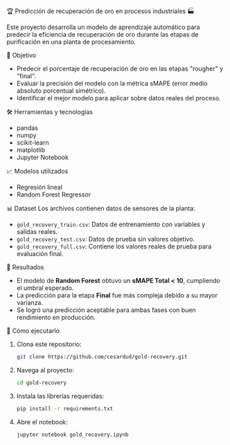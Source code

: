 🏆 Predicción de recuperación de oro en procesos industriales 🏭

Este proyecto desarrolla un modelo de aprendizaje automático para predecir la eficiencia de recuperación de oro durante las etapas de purificación en una planta de procesamiento.

🎯 Objetivo
- Predecir el porcentaje de recuperación de oro en las etapas "rougher" y "final".
- Evaluar la precisión del modelo con la métrica sMAPE (error medio absoluto porcentual simétrico).
- Identificar el mejor modelo para aplicar sobre datos reales del proceso.

🛠️ Herramientas y tecnologías
- pandas
- numpy
- scikit-learn
- matplotlib
- Jupyter Notebook

📈 Modelos utilizados
- Regresión lineal
- Random Forest Regressor

📊 Dataset
Los archivos contienen datos de sensores de la planta:
- `gold_recovery_train.csv`: Datos de entrenamiento con variables y salidas reales.
- `gold_recovery_test.csv`: Datos de prueba sin valores objetivo.
- `gold_recovery_full.csv`: Contiene los valores reales de prueba para evaluación final.

📌 Resultados
- El modelo de **Random Forest** obtuvo un **sMAPE Total < 10**, cumpliendo el umbral esperado.
- La predicción para la etapa **Final** fue más compleja debido a su mayor varianza.
- Se logró una predicción aceptable para ambas fases con buen rendimiento en producción.

🚀 Cómo ejecutarlo
1. Clona este repositorio:
   ```bash
   git clone https://github.com/cesardud/gold-recovery.git
2. Navega al proyecto:
   ```bash
   cd gold-recovery
3. Instala las librerías requeridas:
   ```bash
   pip install -r requirements.txt

4. Abre el notebook:
   ```bash
   jupyter notebook gold_recovery.ipynb
